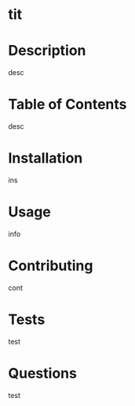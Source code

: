 # tit   

# Description   
  desc   

# Table of Contents   
  desc   

# Installation  
  ins   

# Usage  
  info   

# Contributing  
  cont   

# Tests  
  test   

# Questions  
  test   

